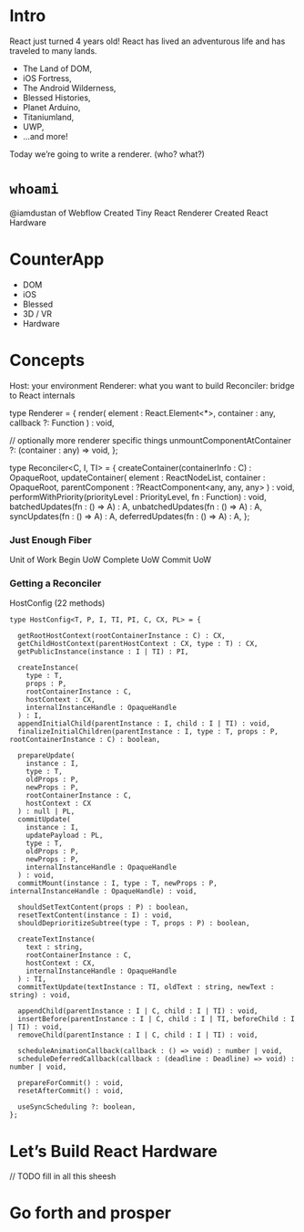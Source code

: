 # Intro

React just turned 4 years old!
React has lived an adventurous life and has traveled to many lands.

* The Land of DOM,
* iOS Fortress,
* The Android Wilderness,
* Blessed Histories,
* Planet Arduino,
* Titaniumland,
* UWP,
* ...and more!

Today we’re going to write a renderer. (who? what?)

# `whoami`

@iamdustan of Webflow
Created Tiny React Renderer
Created React Hardware

# CounterApp

* DOM
* iOS
* Blessed
* 3D / VR
* Hardware

# Concepts

Host: your environment
Renderer: what you want to build
Reconciler: bridge to React internals

type Renderer = {
  render(
    element : React.Element<*>,
    container : any,
    callback ?: Function
  ) : void,

  // optionally more renderer specific things
  unmountComponentAtContainer ?: (container : any) => void,
};

type Reconciler<C, I, TI> = {
  createContainer(containerInfo : C) : OpaqueRoot,
  updateContainer(
    element : ReactNodeList,
    container : OpaqueRoot,
    parentComponent : ?ReactComponent<any, any, any>
  ) : void,
  performWithPriority(priorityLevel : PriorityLevel, fn : Function) : void,
  batchedUpdates<A>(fn : () => A) : A,
  unbatchedUpdates<A>(fn : () => A) : A,
  syncUpdates<A>(fn : () => A) : A,
  deferredUpdates<A>(fn : () => A) : A,
};

### Just Enough Fiber

Unit of Work
Begin UoW
Complete UoW
Commit UoW

### Getting a Reconciler

HostConfig (22 methods)

```
type HostConfig<T, P, I, TI, PI, C, CX, PL> = {

  getRootHostContext(rootContainerInstance : C) : CX,
  getChildHostContext(parentHostContext : CX, type : T) : CX,
  getPublicInstance(instance : I | TI) : PI,

  createInstance(
    type : T,
    props : P,
    rootContainerInstance : C,
    hostContext : CX,
    internalInstanceHandle : OpaqueHandle
  ) : I,
  appendInitialChild(parentInstance : I, child : I | TI) : void,
  finalizeInitialChildren(parentInstance : I, type : T, props : P, rootContainerInstance : C) : boolean,

  prepareUpdate(
    instance : I,
    type : T,
    oldProps : P,
    newProps : P,
    rootContainerInstance : C,
    hostContext : CX
  ) : null | PL,
  commitUpdate(
    instance : I,
    updatePayload : PL,
    type : T,
    oldProps : P,
    newProps : P,
    internalInstanceHandle : OpaqueHandle
  ) : void,
  commitMount(instance : I, type : T, newProps : P, internalInstanceHandle : OpaqueHandle) : void,

  shouldSetTextContent(props : P) : boolean,
  resetTextContent(instance : I) : void,
  shouldDeprioritizeSubtree(type : T, props : P) : boolean,

  createTextInstance(
    text : string,
    rootContainerInstance : C,
    hostContext : CX,
    internalInstanceHandle : OpaqueHandle
  ) : TI,
  commitTextUpdate(textInstance : TI, oldText : string, newText : string) : void,

  appendChild(parentInstance : I | C, child : I | TI) : void,
  insertBefore(parentInstance : I | C, child : I | TI, beforeChild : I | TI) : void,
  removeChild(parentInstance : I | C, child : I | TI) : void,

  scheduleAnimationCallback(callback : () => void) : number | void,
  scheduleDeferredCallback(callback : (deadline : Deadline) => void) : number | void,

  prepareForCommit() : void,
  resetAfterCommit() : void,

  useSyncScheduling ?: boolean,
};
```

# Let’s Build React Hardware

// TODO fill in all this sheesh

# Go forth and prosper

